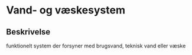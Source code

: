 # Vand- og væskesystem

## Beskrivelse

funktionelt system der forsyner med brugsvand, teknisk vand
eller væske
